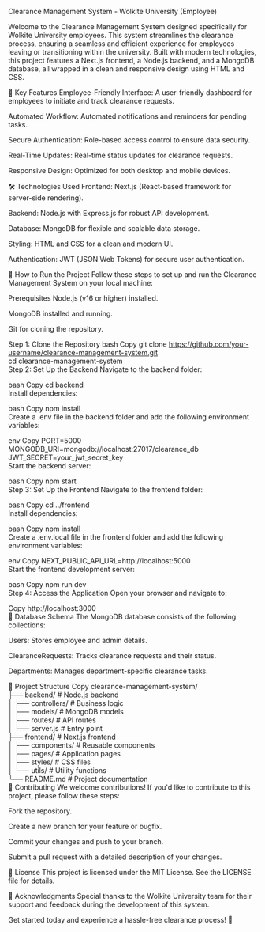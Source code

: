 Clearance Management System - Wolkite University (Employee)

Welcome to the Clearance Management System designed specifically for Wolkite University employees. This system streamlines the clearance process, ensuring a seamless and efficient experience for employees leaving or transitioning within the university. Built with modern technologies, this project features a Next.js frontend, a Node.js backend, and a MongoDB database, all wrapped in a clean and responsive design using HTML and CSS.

🌟 Key Features
Employee-Friendly Interface: A user-friendly dashboard for employees to initiate and track clearance requests.

Automated Workflow: Automated notifications and reminders for pending tasks.

Secure Authentication: Role-based access control to ensure data security.

Real-Time Updates: Real-time status updates for clearance requests.

Responsive Design: Optimized for both desktop and mobile devices.

🛠️ Technologies Used
Frontend: Next.js (React-based framework for server-side rendering).

Backend: Node.js with Express.js for robust API development.

Database: MongoDB for flexible and scalable data storage.

Styling: HTML and CSS for a clean and modern UI.

Authentication: JWT (JSON Web Tokens) for secure user authentication.

🚀 How to Run the Project
Follow these steps to set up and run the Clearance Management System on your local machine:

Prerequisites
Node.js (v16 or higher) installed.

MongoDB installed and running.

Git for cloning the repository.

Step 1: Clone the Repository
bash
Copy
git clone https://github.com/your-username/clearance-management-system.git  
cd clearance-management-system  
Step 2: Set Up the Backend
Navigate to the backend folder:

bash
Copy
cd backend  
Install dependencies:

bash
Copy
npm install  
Create a .env file in the backend folder and add the following environment variables:

env
Copy
PORT=5000  
MONGODB_URI=mongodb://localhost:27017/clearance_db  
JWT_SECRET=your_jwt_secret_key  
Start the backend server:

bash
Copy
npm start  
Step 3: Set Up the Frontend
Navigate to the frontend folder:

bash
Copy
cd ../frontend  
Install dependencies:

bash
Copy
npm install  
Create a .env.local file in the frontend folder and add the following environment variables:

env
Copy
NEXT_PUBLIC_API_URL=http://localhost:5000  
Start the frontend development server:

bash
Copy
npm run dev  
Step 4: Access the Application
Open your browser and navigate to:

Copy
http://localhost:3000  
🧩 Database Schema
The MongoDB database consists of the following collections:

Users: Stores employee and admin details.

ClearanceRequests: Tracks clearance requests and their status.

Departments: Manages department-specific clearance tasks.

📂 Project Structure
Copy
clearance-management-system/  
├── backend/               # Node.js backend  
│   ├── controllers/       # Business logic  
│   ├── models/            # MongoDB models  
│   ├── routes/            # API routes  
│   └── server.js          # Entry point  
├── frontend/              # Next.js frontend  
│   ├── components/        # Reusable components  
│   ├── pages/             # Application pages  
│   ├── styles/            # CSS files  
│   └── utils/             # Utility functions  
└── README.md              # Project documentation  
🤝 Contributing
We welcome contributions! If you'd like to contribute to this project, please follow these steps:

Fork the repository.

Create a new branch for your feature or bugfix.

Commit your changes and push to your branch.

Submit a pull request with a detailed description of your changes.

📄 License
This project is licensed under the MIT License. See the LICENSE file for details.

🙏 Acknowledgments
Special thanks to the Wolkite University team for their support and feedback during the development of this system.

Get started today and experience a hassle-free clearance process! 🎉
